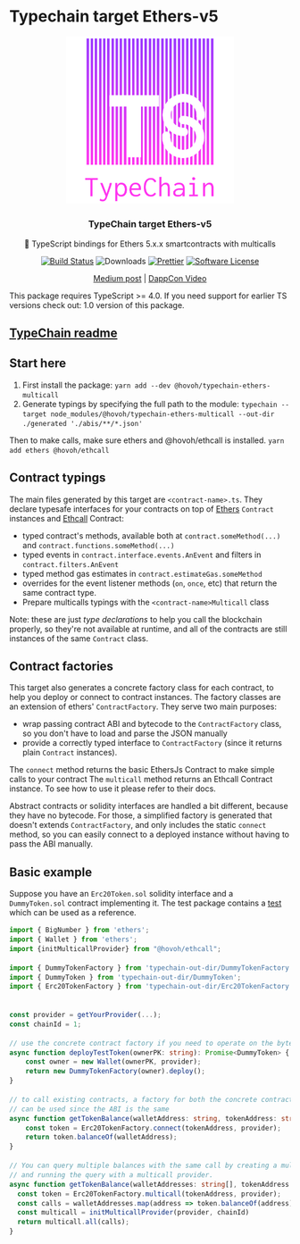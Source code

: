 # Typechain target Ethers-v5

<p align="center">
  <img src="https://github.com/Neufund/TypeChain/blob/d82f3cc644a11e22ca8e42505c16f035e2f2555d/docs/images/typechain-logo.png?raw=true" width="300" alt="TypeChain">
  <h3 align="center">TypeChain target Ethers-v5</h3>
  <p align="center">🔌 TypeScript bindings for Ethers 5.x.x smartcontracts with multicalls</p>

  <p align="center">
    <a href="https://github.com/ethereum-ts/TypeChain/actions"><img alt="Build Status" src="https://github.com/ethereum-ts/TypeChain/workflows/CI/badge.svg"></a>
    <img alt="Downloads" src="https://img.shields.io/npm/dm/typechain.svg">
    <a href="https://github.com/prettier/prettier"><img alt="Prettier" src="https://img.shields.io/badge/code_style-prettier-ff69b4.svg"></a>
    <a href="/package.json"><img alt="Software License" src="https://img.shields.io/badge/license-MIT-brightgreen.svg?style=flat-square"></a>
  </p>

  <p align="center">
    <a href="https://blog.neufund.org/introducing-typechain-typescript-bindings-for-ethereum-smart-contracts-839fc2becf22">Medium post</a> | <a href="https://www.youtube.com/watch?v=9x6AkShGkwU">DappCon Video</a>
  </p>
</p>

This package requires TypeScript >= 4.0. If you need support for earlier TS versions check out: 1.0 version of this
package.

## [TypeChain readme](https://github.com/ethereum-ts/TypeChain)

## Start here
1. First install the package: `yarn add --dev @hovoh/typechain-ethers-multicall`
2. Generate typings by specifying the full path to the module: `typechain --target node_modules/@hovoh/typechain-ethers-multicall --out-dir ./generated './abis/**/*.json'`

Then to make calls, make sure ethers and @hovoh/ethcall is installed.
`yarn add ethers @hovoh/ethcall`

## Contract typings

The main files generated by this target are `<contract-name>.ts`. They declare typesafe interfaces for your contracts
on top of [Ethers](https://github.com/ethers-io/ethers.js/) `Contract` instances and [Ethcall](https://github.com/HOVOH/ethcall) Contract:

- typed contract's methods, available both at `contract.someMethod(...)` and `contract.functions.someMethod(...)`
- typed events in `contract.interface.events.AnEvent` and filters in `contract.filters.AnEvent`
- typed method gas estimates in `contract.estimateGas.someMethod`
- overrides for the event listener methods (`on`, `once`, etc) that return the same contract type.
- Prepare multicalls typings with the `<contract-name>Multicall` class

Note: these are just _type declarations_ to help you call the blockchain properly, so they're not available at runtime,
and all of the contracts are still instances of the same `Contract` class.

## Contract factories

This target also generates a concrete factory class for each contract, to help you deploy or connect to contract
instances. The factory classes are an extension of ethers' `ContractFactory`. They serve two main purposes:

- wrap passing contract ABI and bytecode to the `ContractFactory` class, so you don't have to load and parse the JSON
  manually
- provide a correctly typed interface to `ContractFactory` (since it returns plain `Contract` instances).

The `connect` method returns the basic EthersJs Contract to make simple calls to your contract
The `multicall` method returns an Ethcall Contract instance. To see how to use it please refer to their docs.

Abstract contracts or solidity interfaces are handled a bit different, because they have no bytecode. For those, a
simplified factory is generated that doesn't extends `ContractFactory`, and only includes the static `connect` method,
so you can easily connect to a deployed instance without having to pass the ABI manually.

## Basic example

Suppose you have an `Erc20Token.sol` solidity interface and a `DummyToken.sol` contract implementing it.
The test package contains a [test](https://github.com/HOVOH/TypeChain/blob/master/packages/target-ethers-multicall-test/test/Multicall.test.ts) which can be used as a reference.

```typescript
import { BigNumber } from 'ethers';
import { Wallet } from 'ethers';
import {initMulticallProvider} from "@hovoh/ethcall";

import { DummyTokenFactory } from 'typechain-out-dir/DummyTokenFactory';
import { DummyToken } from 'typechain-out-dir/DummyToken';
import { Erc20TokenFactory } from 'typechain-out-dir/Erc20TokenFactory';


const provider = getYourProvider(...);
const chainId = 1;

// use the concrete contract factory if you need to operate on the bytecode (ie. deploy)
async function deployTestToken(ownerPK: string): Promise<DummyToken> {
    const owner = new Wallet(ownerPK, provider);
    return new DummyTokenFactory(owner).deploy();
}

// to call existing contracts, a factory for both the concrete contract and for the interface
// can be used since the ABI is the same
async function getTokenBalance(walletAddress: string, tokenAddress: string): Promise<BigNumber> {
    const token = Erc20TokenFactory.connect(tokenAddress, provider);
    return token.balanceOf(walletAddress);
}

// You can query multiple balances with the same call by creating a multicall contract instance
// and running the query with a multicall provider.
async function getTokenBalance(walletAddresses: string[], tokenAddress: string): Promise<BigNumber[]> {
  const token = Erc20TokenFactory.multicall(tokenAddress, provider);
  const calls = walletAddresses.map(address => token.balanceOf(address));
  const multicall = initMulticallProvider(provider, chainId)
  return multicall.all(calls);
}
```
